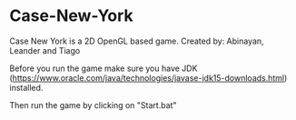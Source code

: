 # Case-New-York
Case New York is a 2D OpenGL based game. Created by: Abinayan, Leander and Tiago

Before you run the game make sure you have JDK (https://www.oracle.com/java/technologies/javase-jdk15-downloads.html)
installed.

Then run the game by clicking on "Start.bat"
